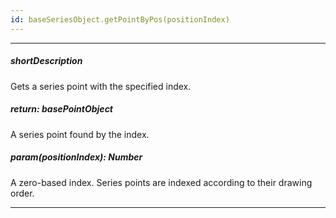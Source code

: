 ```yaml
---
id: baseSeriesObject.getPointByPos(positionIndex)
---
```

---
##### shortDescription
Gets a series point with the specified index.

##### return: basePointObject
A series point found by the index.

##### param(positionIndex): Number
A zero-based index. Series points are indexed according to their drawing order.

---
